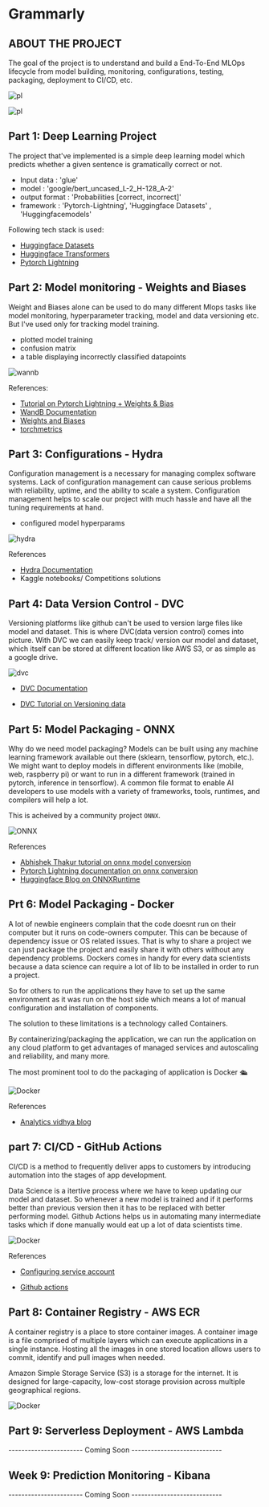 # Grammarly


<!-- ABOUT THE PROJECT -->
## ABOUT THE PROJECT
The goal of the project is to understand and build a End-To-End MLOps lifecycle from  model building, monitoring, configurations, testing, packaging, deployment to CI/CD, etc.

![pl](images/frame1.jpg)

<!-- ***********************************************************************************************************************-->

![pl](images/frame2.jpg)

## Part 1: Deep Learning Project

The project that've implemented is a simple deep learning model which predicts whether a given sentence is gramatically correct or not.
  - Input data : 'glue'
  - model : 'google/bert_uncased_L-2_H-128_A-2'
  - output format : 'Probabilities [correct, incorrect]'
  - framework : 'Pytorch-Lightning', 'Huggingface Datasets' , 'Huggingfacemodels'
  
Following tech stack is used:

- [Huggingface Datasets](https://github.com/huggingface/datasets)
- [Huggingface Transformers](https://github.com/huggingface/transformers)
- [Pytorch Lightning](https://pytorch-lightning.readthedocs.io/)

## Part 2: Model monitoring - Weights and Biases

Weight and Biases alone can be used to do many different Mlops tasks like model monitoring, hyperparameter tracking, model and data versioning etc.
But I've used only for tracking model training.

  - plotted model training
  - confusion matrix
  - a table displaying incorrectly classified datapoints
  
![wannb](images/wandB.png)

References:

- [Tutorial on Pytorch Lightning + Weights & Bias](https://www.youtube.com/watch?v=hUXQm46TAKc)
- [WandB Documentation](https://docs.wandb.ai/)
- [Weights and Biases](https://wandb.ai/site)
- [torchmetrics](https://torchmetrics.readthedocs.io/)

## Part 3: Configurations - Hydra

Configuration management is a necessary for managing complex software systems. Lack of configuration management can cause serious problems with reliability, uptime, and the ability to scale a system. Configuration management helps to scale our project with much hassle and have all the tuning requirements at hand.

  - configured model hyperparams

![hydra](images/hydra.png)

References

- [Hydra Documentation](https://hydra.cc/docs/intro)
- Kaggle notebooks/ Competitions solutions

## Part 4: Data Version Control - DVC

Versioning platforms like github can't be used to version large files like model and dataset. This is where DVC(data version control) comes into picture. With DVC we can easily keep track/ version our model and dataset, which itself can be stored at different location like AWS S3, or as simple as a google drive.

![dvc](images/dvc.png)

- [DVC Documentation](https://dvc.org/doc)

- [DVC Tutorial on Versioning data](https://www.youtube.com/watch?v=kLKBcPonMYw)

## Part 5: Model Packaging - ONNX

Why do we need model packaging? Models can be built using any machine learning framework available out there (sklearn, tensorflow, pytorch, etc.). We might want to deploy models in different environments like (mobile, web, raspberry pi) or want to run in a different framework (trained in pytorch, inference in tensorflow).
A common file format to enable AI developers to use models with a variety of frameworks, tools, runtimes, and compilers will help a lot.

This is acheived by a community project `ONNX`.

![ONNX](images/onnx.jpeg)

References

- [Abhishek Thakur tutorial on onnx model conversion](https://www.youtube.com/watch?v=7nutT3Aacyw)
- [Pytorch Lightning documentation on onnx conversion](https://pytorch-lightning.readthedocs.io/en/stable/common/production_inference.html)
- [Huggingface Blog on ONNXRuntime](https://medium.com/microsoftazure/accelerate-your-nlp-pipelines-using-hugging-face-transformers-and-onnx-runtime-2443578f4333)


## Prt 6: Model Packaging - Docker
  A lot of newbie engineers complain that the code doesnt run on their computer but it runs on code-owners computer. This can be because of dependency issue or OS related issues. That is why to share a project we can just package the project and easily share it with others without any dependency problems. Dockers comes in handy for every data scientists because a data science can require a lot of lib to be installed in order to run a project.

So for others to run the applications they have to set up the same environment as it was run on the host side which means a lot of manual configuration and installation of components.

The solution to these limitations is a technology called Containers.

By containerizing/packaging the application, we can run the application on any cloud platform to get advantages of managed services and autoscaling and reliability, and many more.

The most prominent tool to do the packaging of application is Docker 🛳

![Docker](images/docker_flow.png)

References

- [Analytics vidhya blog](https://www.analyticsvidhya.com/blog/2021/06/a-hands-on-guide-to-containerized-your-machine-learning-workflow-with-docker/)


## part 7: CI/CD - GitHub Actions

CI/CD is a method to frequently deliver apps to customers by introducing automation into the stages of app development.

Data Science is a itertive process where we have to keep updating our model and dataset. So whenever a new model is trained and if it performs better than previous version then it has to be replaced with better performing model. Github Actions helps us in automating many intermediate tasks which if done manually would eat up a lot of data scientists time. 

![Docker](images/basic_flow.png)

References

- [Configuring service account](https://dvc.org/doc/user-guide/setup-google-drive-remote)

- [Github actions](https://docs.github.com/en/actions/quickstart)


## Part 8: Container Registry - AWS ECR

A container registry is a place to store container images. A container image is a file comprised of multiple layers which can execute applications in a single instance. Hosting all the images in one stored location allows users to commit, identify and pull images when needed.

Amazon Simple Storage Service (S3) is a storage for the internet. It is designed for large-capacity, low-cost storage provision across multiple geographical regions.

![Docker](images/ecr_flow.png)


## Part 9: Serverless Deployment - AWS Lambda

-----------------------  Coming Soon  ----------------------------


## Week 9: Prediction Monitoring - Kibana

-----------------------  Coming Soon  ----------------------------
